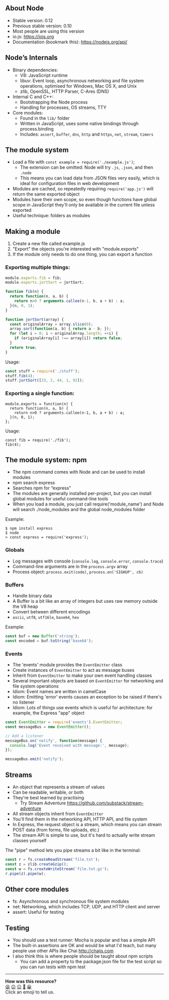 ## About Node

* Stable version: 0.12
* Previous stable version: 0.10
* Most people are using this version
* io.js: https://iojs.org
* Documentation (bookmark this): https://nodejs.org/api/


## Node’s Internals

* Binary dependencies:
  * V8: JavaScript runtime
  * libuv: Event loop, asynchronous networking and file system operations, optimised for Windows, Mac OS X, and Unix
  * zlib, OpenSSL, HTTP Parser, C-Ares (DNS)
* Internal C and C++:
  * Bootstrapping the Node process
  * Handling for processes, OS streams, TTY
* Core modules:
  * Found in the `lib/` folder
  * Written in JavaScript, uses some native bindings through process.binding
  * Includes: `assert`, `buffer`, `dns`, `http` and `https`, `net`, `stream`, `timers`


## The module system

* Load a file with `const example = require('./example.js')`;
  * The extension can be omitted: Node will try `.js`, `.json`, and then `.node`
  * This means you can load data from JSON files very easily, which is ideal for configuration files in web development
* Modules are cached, so repeatedly requiring `require('app.js')` will return the same exported object
* Modules have their own scope, so even though functions have global scope in JavaScript they'll only be available in the current file unless exported
* Useful technique: folders as modules


## Making a module

1. Create a new file called example.js
2. "Export" the objects you're interested with "module.exports"
3. If the module only needs to do one thing, you can export a function

### Exporting multiple things:

```javascript
module.exports.fib = fib;
module.exports.jortSort = jortSort;

function fib(n) {
  return function(n, a, b) {
    return n>0 ? arguments.callee(n-1, b, a + b) : a;
  }(n, 0, 1);
}

function jortSort(array) {
  const originalArray = array.slice(0);
  array.sort(function(a, b) { return a - b; });
  for (let i = 0; i < originalArray.length; ++i) {
    if (originalArray[i] !== array[i]) return false;
  }
  return true;
}
```

Usage:

```javascript
const stuff = require('./stuff');
stuff.fib(4);
stuff.jortSort([33, 2, 44, 1, 92]);
```

### Exporting a single function:

```
module.exports = function(n) {
  return function(n, a, b) {
    return n>0 ? arguments.callee(n-1, b, a + b) : a;
  }(n, 0, 1);
};
```

Usage:

```
const fib = require('./fib');
fib(4);
```

## The module system: npm

* The npm command comes with Node and can be used to install modules
* npm search express
* Searches npm for “express"
* The modules are generally installed per-project, but you can install global modules for useful command-line tools
* When you load a module, you just call require('module_name') and Node will search ./node_modules and the global node_modules folder

Example:

```shell
$ npm install express
$ node
> const express = require('express');
```

### Globals

* Log messages with console (`console.log`, `console.error`, `console.trace`)
* Command-line arguments are in the `process.argv` array
* Process object: `process.exit(code)`, `process.on('SIGHUP', cb)`

### Buffers

* Handle binary data
* A Buffer is a bit like an array of integers but uses raw memory outside the V8 heap
* Convert between different encodings
* `ascii`, `utf8`, `utf16le`, `base64`, `hex`

Example:

```javascript
const buf = new Buffer('string');
const encoded = buf.toString('base64');
```
### Events

* The 'events' module provides the `EventEmitter` class
* Create instances of `EventEmitter` to act as message buses
* Inherit from `EventEmitter` to make  your own event handling classes
* Several important objects are based on `EventEmitter` for networking and file system operations
* Idiom: Event names are written in camelCase
* Idiom: Emitting 'error' events causes an exception to be raised if there's no listener
* Idiom: Lots of things use events which is useful for architecture: for example, the Express "app" object

```javascript
const EventEmitter = require('events').EventEmitter;
const messageBus = new EventEmitter();

// Add a listener
messageBus.on('notify', function(message) {
  console.log('Event received with message:', message);
});

messageBus.emit('notify');
```

## Streams

* An object that represents a stream of values
* Can be readable, writable, or both
* They're best learned by practising
  * Try Stream Adventure https://github.com/substack/stream-adventure
* All stream objects inherit from `EventEmitter`
* You'll find them in the networking API, HTTP API, and file system
* In Express, the request object is a stream, which means you can stream POST data (from forms, file uploads, etc.)
* The stream API is simple to use, but it's hard to actually write stream classes yourself

The "pipe" method lets you pipe streams a bit like in the terminal:

```javascript
const r = fs.createReadStream('file.txt');
const z = zlib.createGzip();
const w = fs.createWriteStream('file.txt.gz');
r.pipe(z).pipe(w);
```

## Other core modules

* fs: Asynchronous and synchronous file system modules
* net: Networking, which includes TCP, UDP, and HTTP client and server
* assert: Useful for testing

## Testing

* You should use a test runner: Mocha is popular and has a simple API
* The built-in assertions are OK and would be what I'd teach, but many people use other APIs like Chai http://chaijs.com
* I also think this is where people should be taught about npm scripts
  * You can add a property to the package.json file for the test script so you can run tests with npm test

<!-- BEGIN GENERATED SECTION DO NOT EDIT -->

---

**How was this resource?**  
[😫](https://airtable.com/shrUJ3t7KLMqVRFKR?prefill_Repository=makersacademy/course&prefill_File=node/alexyoung/node_intro.md&prefill_Sentiment=😫) [😕](https://airtable.com/shrUJ3t7KLMqVRFKR?prefill_Repository=makersacademy/course&prefill_File=node/alexyoung/node_intro.md&prefill_Sentiment=😕) [😐](https://airtable.com/shrUJ3t7KLMqVRFKR?prefill_Repository=makersacademy/course&prefill_File=node/alexyoung/node_intro.md&prefill_Sentiment=😐) [🙂](https://airtable.com/shrUJ3t7KLMqVRFKR?prefill_Repository=makersacademy/course&prefill_File=node/alexyoung/node_intro.md&prefill_Sentiment=🙂) [😀](https://airtable.com/shrUJ3t7KLMqVRFKR?prefill_Repository=makersacademy/course&prefill_File=node/alexyoung/node_intro.md&prefill_Sentiment=😀)  
Click an emoji to tell us.

<!-- END GENERATED SECTION DO NOT EDIT -->
